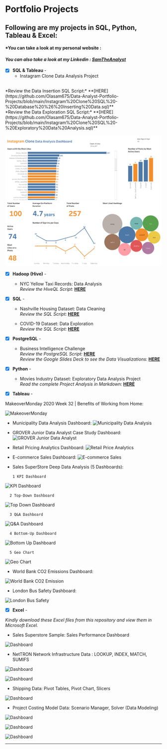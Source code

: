 # Portfolio Projects
## Following are my projects in SQL, Python, Tableau & Excel: <br />
#### *You can take a look at my personal website :  <br />
#### *You can also take a look at my Linkedin : [SamTheAnalyst](https://www.linkedin.com/in/samuel-olorunfemi-85b792205/)* <br />



- [x] **SQL & Tableau** - 
  - Instagram Clone Data Analysis Project<br />
<br />
*Review the Data Insertion SQL Script:* **[HERE](https://github.com/Olasam675/Data-Analyst-Portfolio-Projects/blob/main/Instagram%20Clone%20SQL%20-%20Database%20%26%20Inserting%20Data.sql)**<br />
*Review the Data Exploration SQL Script:* **[HERE](https://github.com/Olasam675/Data-Analyst-Portfolio-Projects/blob/main/Instagram%20Clone%20SQL%20-%20Exploratory%20Data%20Analysis.sql)**<br />


![Instagram Clone Dashboard](https://github.com/Olasam675/Data-Analysis-with-Python/blob/main/Instagram%20Clone%20Data%20Analysis%20Dashboard.png)

- [x] **Hadoop (Hive)** - 
  - NYC Yellow Taxi Records: Data Analysis <br />
*Review the HiveQL Script:* **[HERE](https://github.com/Olasam675/Portfolio-Projects/blob/main/Hadoop(Hive)%20-%20NYC%20Yellow%20Taxi%20Case%20Study.txt)**<br />



- [x] **SQL** - 
  - Nashville Housing Dataset: Data Cleaning <br />
*Review the SQL Script:* **[HERE](https://github.com/Olasam675/Portfolio-Projects/blob/main/SQL%20-%20Data%20Cleaning.sql)**<br />

  - COVID-19 Dataset: Data Exploration  <br />
*Review the SQL Script:* **[HERE](https://github.com/Olasam675/Portfolio-Projects/blob/main/SQL%20-%20Data%20Exploration.sql)**<br />



- [x] **PostgreSQL** - 
  - Business Intelligence Challenge <br />
*Review the PostgreSQL Script:* **[HERE](https://github.com/Olasam675/Portfolio-Projects/blob/main/PostgreSQL-BI-CHALLENGE)**<br />
*Review the Google Slides Deck to see the Data Visualizations:* **[HERE](https://drive.google.com/file/d/1JIDnsaLXAx2qnWM86yfrRKLWF5B_ofHU/view?usp=sharing)**<br />



- [x] **Python** - 
  - Movies Industry Dataset: Exploratory Data Analysis Project <br />
*Read the complete Project Analysis in Markdown:* **[HERE](https://github.com/Olasam675/Python_MoviesIndustry_EDA/blob/main/README%20(5).md)**<br />



- [x] **Tableau** - 

MakeoverMonday 2020 Week 32 | Benefits of Working from Home:

![MakeoverMonday](https://github.com/Olasam675/Portfolio-Projects/blob/main/Visuals/WorkFromHome.png)  

- Municipality Data Analysis Dashboard:
![Municipality Data Analysis](https://github.com/Olasam675/Portfolio-Projects/blob/main/MunicipalityDataAnalysisDashboard.png)  

- GROVER Junior Data Analyst Case Study Dashboard: 
![GROVER Junior Data Analyst](https://github.com/Olasam675/Portfolio-Projects/blob/main/GroverDataAnalystDashboard.png)  


- Retail Pricing Analytics Dashboard: 
![Retail Price Analytics](https://github.com/Olasam675/Portfolio-Projects/blob/main/Visuals/RetailPricingAnalytics.png)


- E-commerce Sales Dashboard:
![E-commerce Sales](https://github.com/Olasam675/Portfolio-Projects/blob/main/Visuals/E-commerceRetail.png)


- Sales SuperStore Deep Data Analysis (5 Dashboards):

      1 KPI Dashboard

![KPI Dashboard](https://github.com/Olasam675/Portfolio-Projects/blob/main/Visuals/KPIDashboard.png)

      2 Top-Down Dashboard
      
![Top Down Dashboard](https://github.com/Olasam675/Portfolio-Projects/blob/main/Visuals/TopDownDashboard.png)

      3 Q&A Dashboard
      
![Q&A Dashboard](https://github.com/Olasam675/Portfolio-Projects/blob/main/Visuals/Q%26ADashboard.png)

      4 Bottom-Up Dashboard
      
![Bottom Up Dashboard](https://github.com/Olasam675/Portfolio-Projects/blob/main/Visuals/BottomUpDashboard.png)

      5 Geo Chart
      
![Geo Chart](https://github.com/Olasam675/Portfolio-Projects/blob/main/Visuals/GeoChart.png)



- World Bank CO2 Emissions Dashboard: 

![World Bank CO2 Emission](https://github.com/Olasam675/Portfolio-Projects/blob/main/Visuals/WorldBankCO2Emission.png)


- London Bus Safety Dashboard:

![London Bus Safety](https://github.com/Olasam675/Portfolio-Projects/blob/main/Visuals/LondonBusSafety.png)



- [x] **Excel** - 

*Kindly download these Excel files from this repository and view them in Microsoft Excel.*


- Sales Superstore Sample: Sales Performance Dashboard <br />

![Dashboard](https://github.com/Olasam675/Portfolio-Projects/blob/main/Visuals/excel/Dashboards.png)


- NetTRON Network Infrastructure Data : LOOKUP, INDEX, MATCH, SUMIFS <br />

![Dashboard](https://github.com/Olasam675/Portfolio-Projects/blob/main/Visuals/excel/INDEX.png)

![Dashboard](https://github.com/Olasam675/Portfolio-Projects/blob/main/Visuals/excel/LOOKUP.png)


- Shipping Data: Pivot Tables, Pivot Chart, Slicers <br />

![Dashboard](https://github.com/Olasam675/Portfolio-Projects/blob/main/Visuals/excel/PivotReports.png)


- Project Costing Model Data: Scenario Manager, Solver (Data Modeling)

![Dashboard](https://github.com/Olasam675/Portfolio-Projects/blob/main/Visuals/excel/DataModeling.png)

![Dashboard](https://github.com/Olasam675/Portfolio-Projects/blob/main/Visuals/excel/Solver.png)

![Dashboard](https://github.com/Olasam675/Portfolio-Projects/blob/main/Visuals/excel/ScenarioManager.png)

--------------------------------------------------------------------------------------------------------------------------------------------------------------------------------
